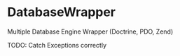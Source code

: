 # DatabaseWrapper
Multiple Database Engine Wrapper (Doctrine, PDO, Zend)

TODO: Catch Exceptions correctly
